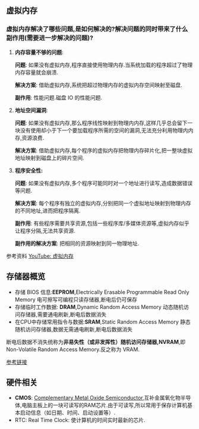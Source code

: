 ## 虚拟内存

### 虚拟内存解决了哪些问题,是如何解决的?解决问题的同时带来了什么副作用(需要进一步解决的问题)?

1. **内存容量不够的问题**: 

   **问题**: 如果没有虚拟内存,程序直接使用物理内存.当系统加载的程序超过了物理内存容量就会崩溃.

   **解决方案**: 借助虚拟内存,系统把超过物理内存的虚拟内存空间映射至磁盘.

   **副作用**: 性能问题.磁盘 IO 的性能问题.

2. **地址空间漏洞**:

   **问题**: 如果没有虚拟内存,那么程序线性映射到物理内内存,这样几乎总会留下一块没有使用却小于下一个要加载程序所需的空间的漏洞,无法充分利用物理内内存,资源浪费.

   **解决方案**: 借助虚拟内存,每个程序的虚拟内存把物理内存碎片化,把一整块虚拟地址映射到磁盘上的碎片空间.

3. **程序安全性:**

    **问题**: 如果没有虚拟内存,多个程序可能同时对一个地址进行读写,造成数据错误等问题.

    **解决方案**: 每个程序有独立的虚拟内存,分别把同一个虚拟地址映射到物理内存的不同地址,进而把程序隔离.

    **副作用**: 有些程序需要共享资源,包括一些程序库/多媒体资源等,虚拟内存似乎让程序分隔,无法共享资源.

    **副作用的解决方案**: 把相同的资源映射到同一物理地址.

参考资料  [YouTube: 虚拟内存](https://www.youtube.com/watch?v=59rEMnKWoS4&list=PLiwt1iVUib9s2Uo5BeYmwkDFUh70fJPxX&index=4)

## 存储器概览

- 存储 BIOS 信息:**EEPROM**,Electrically Erasable Programmable Read Only Memory  电可擦写可编程只读存储器,断电后仍可保存
- 存储临时工作数据: **DRAM**,Dynamic Random Access Memory 动态随机访问存储器,需要通电刷新,断电后数据消失
- 在CPU中存储常用指令与数据:**SRAM**,Static Random Access Memory 静态随机访问存储器,数据无需通电刷新,断电后数据消失

断电后数据不消失统称为**非易失性（或非发挥性）随机访问存储器,NVRAM**,即Non-Volatile Random Access Memory.反之称为 VRAM.

[参考链接](https://blog.csdn.net/x86ipc/article/details/5950436)

## 硬件相关


- **CMOS**: [Complementary Metal Oxide Semiconductor](https://baike.baidu.com/item/CMOS/428167?fr=aladdin),互补金属氧化物半导体,电脑主板上的一块可读写的RAM芯片.由于可读写,所以常用于保存计算机基本启动信息（如日期、时间、启动设置等）.
- RTC: Real Time Clock: 使计算机的时间实时最新的芯片.
